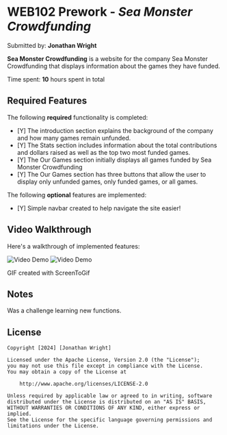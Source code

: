 # WEB102 Prework - *Sea Monster Crowdfunding*

Submitted by: **Jonathan Wright**

**Sea Monster Crowdfunding** is a website for the company Sea Monster Crowdfunding that displays information about the games they have funded.

Time spent: **10** hours spent in total

## Required Features

The following **required** functionality is completed:

* [Y] The introduction section explains the background of the company and how many games remain unfunded.
* [Y] The Stats section includes information about the total contributions and dollars raised as well as the top two most funded games.
* [Y] The Our Games section initially displays all games funded by Sea Monster Crowdfunding
* [Y] The Our Games section has three buttons that allow the user to display only unfunded games, only funded games, or all games.

The following **optional** features are implemented:

* [Y] Simple navbar created to help navigate the site easier!

## Video Walkthrough

Here's a walkthrough of implemented features:

<img src='https://i.imgur.com/hz560dD.gif' title='Video Demo' width='' alt='Video Demo' />
<img src='https://i.imgur.com/rYhbMRz.gif' title='Video Demo' width='' alt='Video Demo' />

GIF created with ScreenToGif 

## Notes

Was a challenge learning new functions.

## License

    Copyright [2024] [Jonathan Wright]

    Licensed under the Apache License, Version 2.0 (the "License");
    you may not use this file except in compliance with the License.
    You may obtain a copy of the License at

        http://www.apache.org/licenses/LICENSE-2.0

    Unless required by applicable law or agreed to in writing, software
    distributed under the License is distributed on an "AS IS" BASIS,
    WITHOUT WARRANTIES OR CONDITIONS OF ANY KIND, either express or implied.
    See the License for the specific language governing permissions and
    limitations under the License.
